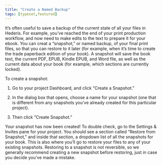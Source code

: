 ```yaml
---
title: "Create a Named Backup"
tags: [typeset,featured]
---
```

 
<html><body><section data-type="chapter" class="hsecchapter" data-hederis-type="hsecchapter" id="snapshots" data-pi-attrs="id:snapshots; data-tags: typeset,featured;" role="doc-chapter" data-tags="typeset,featured" data-author-name=" " data-book-title=" " title="Create a Named Backup"><p class="hblkp" data-hederis-type="hblkp" id="pvafFxAu0">It&#8217;s often useful to save a backup of the current state of all your files in Hederis. For example, you&#8217;ve reached the end of your print production workflow, and now need to make edits to the text to prepare it for your ebook. You can creat a &#8220;snapshot,&#8221; or named backup, of your final print files, so that you can restore to it later (for example, when it&#8217;s time to create the trade paperback edition of your book). A snapshot will save the book text, the current PDF, EPUB, Kindle EPUB, and Word file, as well as the current data about your book (for example, which sections are currently locked). </p><p class="hblkp" data-hederis-type="hblkp" id="ppCXVdvDp">To create a snapshot:</p><ol class="hwprnumlist" data-hederis-type="hwprnumlist" id="pv5hvkqMv"><li class="hblkoli" data-hederis-type="hblkoli" id="liZik1jn3x"><p class="hblkoli" data-hederis-type="hblklip" id="phLxXqE76">Go to your project Dashboard, and click &#8220;Create a Snapshot.&#8221;</p></li><li class="hblkoli" data-hederis-type="hblkoli" id="livxP1PQoH"><p class="hblkoli" data-hederis-type="hblklip" id="p3tZtCdkw">In the dialog box that opens, choose a name for your snapshot (one that is different from any snapshots you&#8217;ve already created for this particular project). </p></li><li class="hblkoli" data-hederis-type="hblkoli" id="liXrJKYjdQ"><p class="hblkoli" data-hederis-type="hblklip" id="pPdL44VTJ">Then click &#8220;Create Snapshot.&#8221;</p></li></ol><p class="hblkp" data-hederis-type="hblkp" id="ptNmNWYd1">Your snapshot has now been created! To double check, go to the Settings &amp; Invites pane for your project. You should see a section called &#8220;Restore from Snapshot,&#8221; and inside that section, a dropdown list of all the snapshots for your book. This is also where you&#8217;ll go to restore your files to any of your existing snapshots. Restoring to a snapshot is not reversible, so we generally recommend creating a new snapshot before restoring, just in case you decide you&#8217;ve made a mistake.</p></section></body></html>
